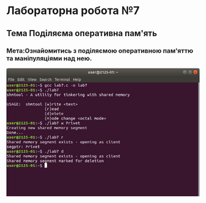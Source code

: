 # Лабораторна робота №7
## Тема Поділяєма оперативна пам'ять
### Мета:Ознайомитись з поділяємою оперативною пам'яттю та маніпуляціями над нею.
![lab7](7.png)
